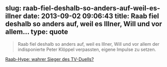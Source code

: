 slug: raab-fiel-deshalb-so-anders-auf-weil-es-illner
date: 2013-09-02 09:06:43
title: Raab fiel deshalb so anders auf, weil es Illner, Will und vor allem...
type: quote
---

> Raab fiel deshalb so anders auf, weil es Illner, Will und vor allem der indisponierte Peter Klöppel verpassten, eigene Impulse zu setzen.

[Raab-Hype: wahrer Sieger des TV-Duells?](http://meedia.de/fernsehen/raab-hype-wahrer-sieger-des-tv-duells/2013/09/02.html)
